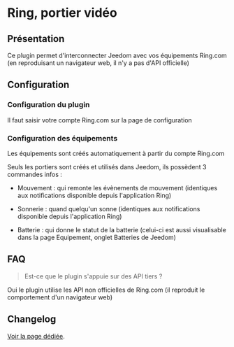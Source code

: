 # Ring, portier vidéo

## Présentation

Ce plugin permet d'interconnecter Jeedom avec vos équipements Ring.com (en reproduisant un navigateur web, il n'y a pas d'API officielle)

## Configuration

### Configuration du plugin

Il faut saisir votre compte Ring.com sur la page de configuration

### Configuration des équipements

Les équipements sont créés automatiquement à partir du compte Ring.com

Seuls les portiers sont créés et utilisés dans Jeedom, ils possèdent 3 commandes infos :

  * Mouvement : qui remonte les évènements de mouvement (identiques aux notifications disponible depuis l'application Ring)

  * Sonnerie : quand quelqu'un sonne (identiques aux notifications disponible depuis l'application Ring)

  * Batterie : qui donne le statut de la batterie (celui-ci est aussi visualisable dans la page Equipement, onglet Batteries de Jeedom)

## FAQ

> Est-ce que le plugin s'appuie sur des API tiers ?

Oui le plugin utilise les API non officielles de Ring.com (il reproduit le comportement d'un navigateur web)

## Changelog

[Voir la page dédiée](changelog.md).

